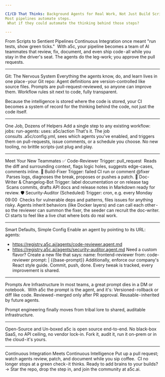 ```yaml
---

CI/CD That Thinks: Background Agents for Real Work, Not Just Build Scripts
Most pipelines automate steps.
 What if they could automate the thinking behind those steps?

---
```


From Scripts to Sentient Pipelines
Continuous Integration once meant "run tests, show green ticks."
 With a5c, your pipeline becomes a team of AI teammates that review, fix, document, and even ship code - all while you stay in the driver's seat. The agents do the leg-work; you approve the pull requests.

---

Git: The Nervous System
Everything the agents know, do, and learn lives in one place - your Git repo:
Agent definitions are version-controlled like source files.
Prompts are pull-request-reviewed, so anyone can improve them.
Workflow rules sit next to code, fully transparent.

Because the intelligence is stored where the code is stored, your CI becomes a system of record for the thinking behind the code, not just the code itself.

---

One Job, Dozens of Helpers
Add a single step to any existing workflow:
jobs:
  run-agents:
    uses: a5c/action
That's it. The job consults .a5c/config.yml, sees which agents you've enabled, and triggers them on pull-requests, issue comments, or a schedule you choose. No new tooling, no brittle scripts-just plug and play.

---

Meet Your New Teammates
✅ Code-Reviewer
Trigger: pull_request
 Reads the diff and surrounding context, flags logic holes, suggests edge-cases, comments inline.
🔧 Build-Fixer
Trigger: failed CI run or comment @fixer
 Parses logs, diagnoses the break, proposes or pushes a patch.
🧾 Doc-Writer & Changelog-Bot
Trigger: label documentation or on release tag
 Scans commits, drafts API docs and release notes in Markdown ready for review.
🛡 Security-Auditor (Scheduled)
Trigger: cron, e.g. every Monday 09:00
 Checks for vulnerable deps and patterns, files issues for anything risky.
Agents inherit behaviors (like Docker layers) and can call each other - so the reviewer can summon the fixer, the seeder can recruit the doc-writer. CI starts to feel like a live chat where bots do real work.

---

Smart Defaults, Simple Config
Enable an agent by pointing to its URL:
agents:
  - https://registry.a5c.ai/agents/code-reviewer.agent.md
  - https://registry.a5c.ai/agents/security-auditor.agent.md
Need a custom flavor? Create a new file that says:
name: frontend-reviewer
from: code-reviewer
prompt: |
  {{base-prompt}}
  Additionally, enforce our company's React style guide.
Commit, push, done. Every tweak is tracked, every improvement is shared.

---

Prompts Are Infrastructure
In most teams, a great prompt dies in a DM or notebook.
 With a5c the prompt is the agent, and it's:
Versioned - rollback or diff like code.
Reviewed - merged only after PR approval.
Reusable - inherited by future agents.

Prompt engineering finally moves from tribal lore to shared, auditable infrastructure.

---

Open-Source and Un-boxed
a5c is open source end-to-end. No black-box SaaS, no API ceiling, no vendor lock-in. Fork it, audit it, run it on-prem or in the cloud - it's yours.

---

Continuous Integration Meets Continuous Intelligence
Put up a pull request; watch agents review, patch, and document while you sip coffee.
 CI no longer stops at a green check - it thinks.
Ready to add brains to your builds?
→ Star the repo, drop the step in, and join the community at a5c.ai.